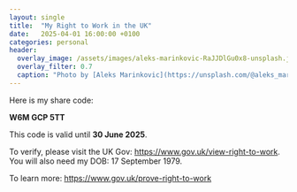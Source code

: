 ```yaml
---
layout: single
title:  "My Right to Work in the UK"
date:   2025-04-01 16:00:00 +0100
categories: personal
header:
  overlay_image: /assets/images/aleks-marinkovic-RaJJDlGu0x8-unsplash.jpg
  overlay_filter: 0.7
  caption: "Photo by [Aleks Marinkovic](https://unsplash.com/@aleks_marinkovic) on [Unsplash](https://unsplash.com/photos/us-a-flag-on-pole-under-blue-sky-during-daytime-RaJJDlGu0x8)"
---
```

Here is my share code:

**W6M GCP 5TT**

This code is valid until **30 June 2025**.

To verify, please visit the UK Gov: <https://www.gov.uk/view-right-to-work>. You will also need my DOB: 17 September 1979.

To learn more: <https://www.gov.uk/prove-right-to-work>
